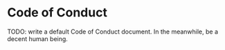 # Code of Conduct

TODO: write a default Code of Conduct document. In the meanwhile, be a decent human being.
